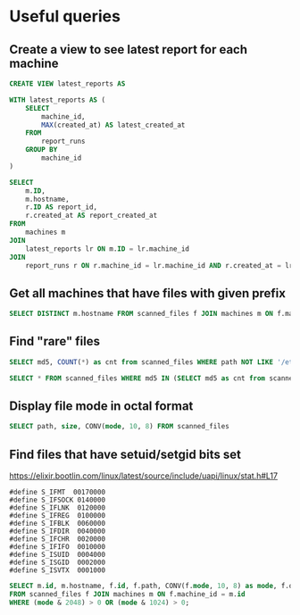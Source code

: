# Useful queries


## Create a view to see latest report for each machine

```sql
CREATE VIEW latest_reports AS

WITH latest_reports AS (
    SELECT
        machine_id,
        MAX(created_at) AS latest_created_at
    FROM
        report_runs
    GROUP BY
        machine_id
)

SELECT
    m.ID,
    m.hostname,
    r.ID AS report_id,
    r.created_at AS report_created_at
FROM
    machines m
JOIN
    latest_reports lr ON m.ID = lr.machine_id
JOIN
    report_runs r ON r.machine_id = lr.machine_id AND r.created_at = lr.latest_created_at
```

## Get all machines that have files with given prefix

```sql
SELECT DISTINCT m.hostname FROM scanned_files f JOIN machines m ON f.machine_id = m.id WHERE f.path LIKE '/var/lib/mysql%'
```

## Find "rare" files

```sql
SELECT md5, COUNT(*) as cnt from scanned_files WHERE path NOT LIKE '/etc/%' AND path NOT LIKE '/var/lib/docker/%' AND path NOT LIKE '/var/lib/kubelet/pods/%' AND size > 1024*100 GROUP BY md5 HAVING cnt < 10 ORDER BY cnt ASC LIMIT 100

SELECT * FROM scanned_files WHERE md5 IN (SELECT md5 as cnt from scanned_files WHERE path NOT LIKE '/etc/%' AND path NOT LIKE '/var/lib/docker/%' AND path NOT LIKE '/var/lib/kubelet/pods/%' AND size > 1024*100 GROUP BY md5 HAVING cnt < 10) LIMIT 100
```

## Display file mode in octal format

```sql
SELECT path, size, CONV(mode, 10, 8) FROM scanned_files
```

## Find files that have setuid/setgid bits set

https://elixir.bootlin.com/linux/latest/source/include/uapi/linux/stat.h#L17

```
#define S_IFMT  00170000
#define S_IFSOCK 0140000
#define S_IFLNK	 0120000
#define S_IFREG  0100000
#define S_IFBLK  0060000
#define S_IFDIR  0040000
#define S_IFCHR  0020000
#define S_IFIFO  0010000
#define S_ISUID  0004000
#define S_ISGID  0002000
#define S_ISVTX  0001000
```

```sql
SELECT m.id, m.hostname, f.id, f.path, CONV(f.mode, 10, 8) as mode, f.owner, f.group
FROM scanned_files f JOIN machines m ON f.machine_id = m.id
WHERE (mode & 2048) > 0 OR (mode & 1024) > 0;
```